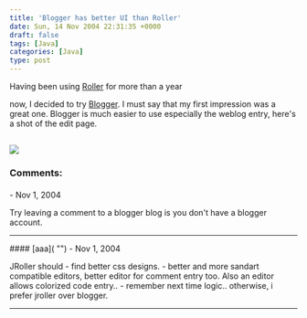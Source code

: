 ```yaml
---
title: 'Blogger has better UI than Roller'
date: Sun, 14 Nov 2004 22:31:35 +0000
draft: false
tags: [Java]
categories: [Java]
type: post
---
```


Having been using [Roller](http://www.rollerweblogger.org) for more than a year

now, I decided to try [Blogger](http://www.blogger.com). I must say that my first impression was a great one. Blogger is much easier to use especially the weblog entry, here's a shot of the edit page.

[![](http://jroller.com/resources/jmrodri/blogger.png)](http://jroller.com/resources/jmrodri/blogger.png)
---
### Comments:
#### 
[]( "") - <time datetime="2004-11-15 01:09:47">Nov 1, 2004</time>

Try leaving a comment to a blogger blog is you don't have a blogger account.
<hr />
#### 
[aaa]( "") - <time datetime="2004-11-15 05:37:51">Nov 1, 2004</time>

JRoller should - find better css designs. - better and more sandart compatible editors, better editor for comment entry too. Also an editor allows colorized code entry.. - remember next time logic.. otherwise, i prefer jroller over blogger.
<hr />
